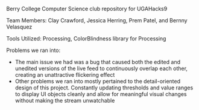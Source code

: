 Berry College Computer Science club repository for UGAHacks9

Team Members: Clay Crawford, Jessica Herring, Prem Patel, and Bernny Velasquez

Tools Utilized: Processing, ColorBlindness library for Processing

Problems we ran into:
  - The main issue we had was a bug that caused both the edited and unedited versions of the live feed to continuously overlap each other, creating an unattractive flickering effect
  - Other problems we ran into mostly pertained to the detail-oriented design of this project. Constantly updating thresholds and value ranges to display UI objects cleanly and allow for meaningful visual changes without making the stream unwatchable
